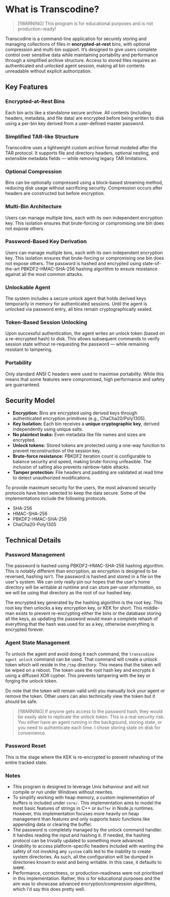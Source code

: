 # What is Transcodine?

> [!WARNING] This program is for educational purposes and is not
> production-ready!

Transcodine is a command-line application for securely storing and managing
collections of files in **encrypted-at-rest** bins, with optional compression
and multi-bin support. It’s designed to give users complete control over
sensitive data while maintaining portability and performance through a
simplified archive structure. Access to stored files requires an authenticated
and unlocked agent session, making all bin contents unreadable without explicit
authorization.

## Key Features

### Encrypted-at-Rest Bins

Each bin acts like a standalone secure archive. All contents (including headers,
metadata, and file data) are encrypted before being written to disk using a
per-bin key derived from a user-defined master password.

### Simplified TAR-like Structure

Transcodine uses a lightweight custom archive format modeled after the TAR
protocol. It supports file and directory headers, optional nesting, and
extensible metadata fields — while removing legacy TAR limitations.

### Optional Compression

Bins can be optionally compressed using a block-based streaming method, reducing
disk usage without sacrificing security. Compression occurs after headers are
constructed but before encryption.

### Multi-Bin Architecture

Users can manage multiple bins, each with its own independent encryption key.
This isolation ensures that brute-forcing or compromising one bin does not
expose others.

### Password-Based Key Derivation

Users can manage multiple bins, each with its own independent encryption key.
This isolation ensures that brute-forcing or compromising one bin does not
expose others. The password is hashed and encrypted using state-of-the-art
PBKDF2-HMAC-SHA-256 hashing algorithm to ensure resistance against all the most
common attacks.

### Unlockable Agent

The system includes a secure unlock agent that holds derived keys temporarily in
memory for authenticated sessions. Until the agent is unlocked via password
entry, all bins remain cryptographically sealed.

### Token-Based Session Unlocking

Upon successful authentication, the agent writes an unlock token (based on a
re-encrypted hash) to disk. This allows subsequent commands to verify session
state without re-requesting the password — while remaining resistant to
tampering.

### Portability

Only standard ANSI C headers were used to maximise portability. While this means
that some features were compromised, high performance and safety are
guarranteed.

## Security Model

- **Encryption:** Bins are encrypted using derived keys through authenticated
  encryption primitives (e.g., ChaCha20/Poly1305).
- **Key Isolation:** Each bin receives a **unique cryptographic key**, derived
  independently using unique salts.
- **No plaintext leaks:** Even metadata like file names and sizes are encrypted.
- **Unlock tokens:** Stored tokens are protected using a one-way function to
  prevent reconstruction of the session key.
- **Brute-force resistance:** PBKDF2 iteration count is configurable to balance
  security and speed, making brute-forcing unfeasible. The inclusion of salting
  also prevents rainbow-table attacks.
- **Tamper protection:** File headers and padding are validated at read time to
  detect unauthorized modifications.

To provide maximum security for the users, the most advanced security protocols
have been selected to keep the data secure. Some of the implementations include
the following protocols.

- SHA-256
- HMAC-SHA-256
- PBKDF2-HMAC-SHA-256
- ChaCha20-Poly1305

## Technical Details

### Password Management

The password is hashed using PBKDF2-HMAC-SHA-256 hashing algorithm. This is
notably different than encryption, as encryption is designed to be reversed,
hashing isn't. The password is hashed and stored in a file on the user's system.
We can only really pin our hopes that the user's home directory will be writable
at runtime and can store per-user information, so we will be using that
directory as the root of our hashed key.

The encrypted key generated by the hashing algorithm is the root key. This root
key then unlocks a key encryption key, or KEK for short. This middle-man exists
to prevent re-encrypting either the bins or the database storing all the keys,
as updating the password would mean a complete rehash of everything that the
hash was used for as a key, otherwise everything is encrypted forever.

### Agent State Management

To unlock the agent and avoid doing it each command, the
`transcodine agent unlock` command can be used. That command will create a
unlock token which will reside in the `/tmp` directory. This means that the
token will be wiped on a reboot. The token uses the root hash key and encrypts
it using a diffused XOR cypher. This prevents tampering with the key or forging
the unlock token.

Do note that the token will remain valid until you manually lock your agent or
remove the token. Other users can also technically view the token but it should
be safe.

> [!WARNING] If anyone gets access to the password hash, they would be easily
> able to replicate the unlock token. This is a real security risk. You either
> have an agent running in the background, storing state, or you need to
> authenticate each time. I chose storing state on disk for convenience.

### Password Reset

This is the stage where the KEK is re-encrypted to prevent rehashing of the
entire tracked state.

### Notes

- This program is designed to leverage Unix behaviour and will not compile or
  run under Windows without rewrites.
- To simplify working with heap memory, a custom implementation of buffers is
  included under `core/`. This implementation aims to model the most basic
  features of strings in C++ or `Buffer` in Node.js runtimes. However, this
  implementation focuses more heavily on heap management than features and only
  supports basic functions like appending data or clearing the buffer.
- The password is completely managed by the unlock command handler. It handles
  reading the input and hashing it. If needed, the hashing protocol can be
  trivially updated to something more advanced.
- Unability to access platform-specific headers included with wanting the safety
  of not invoking any `system` calls led to the inability to create system
  directories. As such, all the configuration will be dumped in directories
  known to exist and being writable. In this case, it defaults to `$HOME`.
- Performance, correctness, or production-readiness were not prioritised in this
  implementation. Rather, this is for educational purposes and the aim was to
  showcase advanced encryption/compression algorithms, which I'd say this does
  pretty well.
